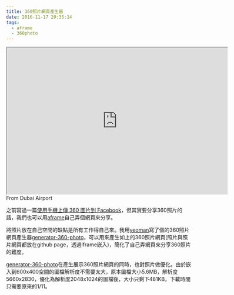 ```yaml
---
title: 360照片網頁產生器
date: 2016-11-17 20:35:14
tags:
  - aframe
  - 360photo
---
```


<iframe src="https://gasolin.github.io/2016-london-allhands/dubai_airport.html" height="400px" width="600px" align="center"></iframe>
From Dubai Airport

之前寫過一篇[使用手機上傳 360 圖片到 Facebook](2016/07/03/upload-360photo-to-facebook/)，但其實要分享360照片的話，我們也可以用[aframe](http://aframe.io)自己弄個網頁來分享。

將照片放在自己空間的缺點是所有工作得自己來。我用[yeoman](http://yeoman.io/)寫了個的360照片網頁產生器[generator-360-photo](https://www.npmjs.com/package/generator-360-photo)，可以用來產生如上的360照片網頁(照片與照片網頁都放在github page，透過iframe嵌入)，簡化了自己弄網頁來分享360照片的難度。

[generator-360-photo](https://www.npmjs.com/package/generator-360-photo)在產生展示360照片網頁的同時，也對照片做優化。由於嵌入到600x400空間的圖檔解析度不需要太大，原本圖檔大小5.6MB，解析度5660x2830，優化為解析度2048x1024的圖檔後，大小只剩下481KB。下載時間只需要原來的1/11。
